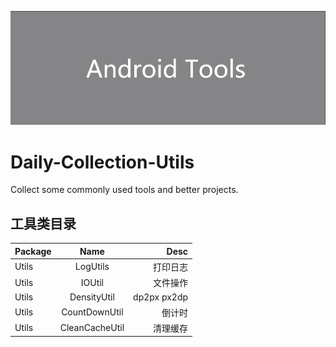 ![avatar](/assets/icon.png)

# Daily-Collection-Utils

Collect some commonly used tools and better projects.

## 工具类目录
| Package | Name | Desc | 
| - | :-: | -: | 
| Utils | LogUtils | 打印日志 | 
| Utils | IOUtil | 文件操作 | 
| Utils | DensityUtil | dp2px px2dp |
| Utils | CountDownUtil | 倒计时 |
| Utils | CleanCacheUtil | 清理缓存 |
